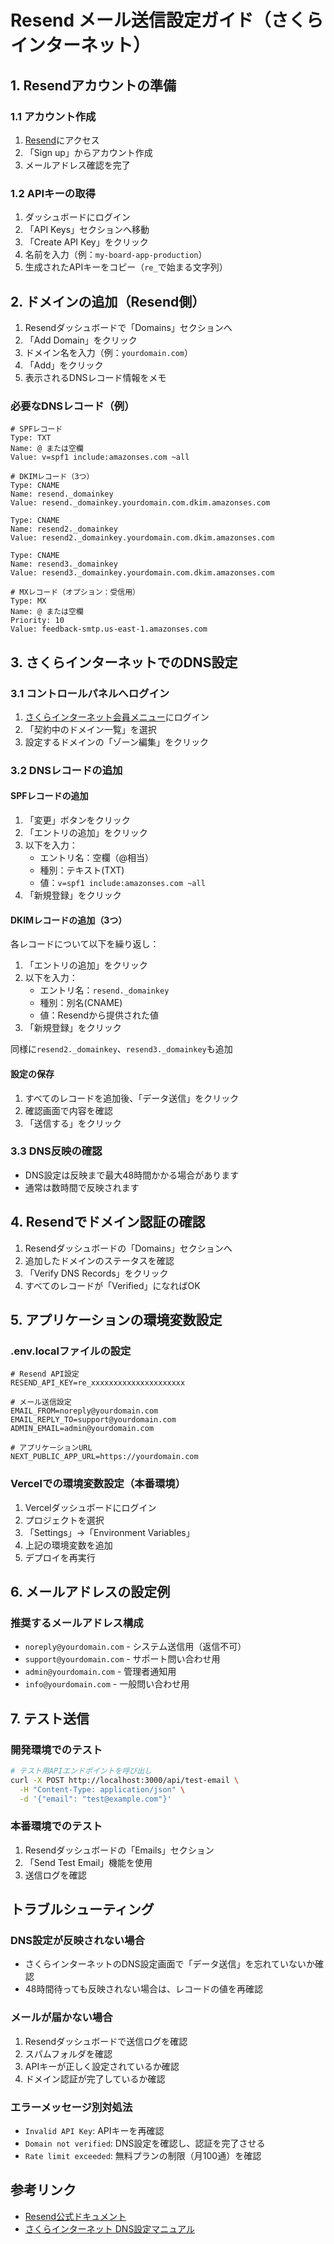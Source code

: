 # Resend メール送信設定ガイド（さくらインターネット）

## 1. Resendアカウントの準備

### 1.1 アカウント作成
1. [Resend](https://resend.com)にアクセス
2. 「Sign up」からアカウント作成
3. メールアドレス確認を完了

### 1.2 APIキーの取得
1. ダッシュボードにログイン
2. 「API Keys」セクションへ移動
3. 「Create API Key」をクリック
4. 名前を入力（例：`my-board-app-production`）
5. 生成されたAPIキーをコピー（`re_`で始まる文字列）

## 2. ドメインの追加（Resend側）

1. Resendダッシュボードで「Domains」セクションへ
2. 「Add Domain」をクリック
3. ドメイン名を入力（例：`yourdomain.com`）
4. 「Add」をクリック
5. 表示されるDNSレコード情報をメモ

### 必要なDNSレコード（例）
```
# SPFレコード
Type: TXT
Name: @ または空欄
Value: v=spf1 include:amazonses.com ~all

# DKIMレコード（3つ）
Type: CNAME
Name: resend._domainkey
Value: resend._domainkey.yourdomain.com.dkim.amazonses.com

Type: CNAME  
Name: resend2._domainkey
Value: resend2._domainkey.yourdomain.com.dkim.amazonses.com

Type: CNAME
Name: resend3._domainkey
Value: resend3._domainkey.yourdomain.com.dkim.amazonses.com

# MXレコード（オプション：受信用）
Type: MX
Name: @ または空欄
Priority: 10
Value: feedback-smtp.us-east-1.amazonses.com
```

## 3. さくらインターネットでのDNS設定

### 3.1 コントロールパネルへログイン
1. [さくらインターネット会員メニュー](https://secure.sakura.ad.jp/menu/)にログイン
2. 「契約中のドメイン一覧」を選択
3. 設定するドメインの「ゾーン編集」をクリック

### 3.2 DNSレコードの追加

#### SPFレコードの追加
1. 「変更」ボタンをクリック
2. 「エントリの追加」をクリック
3. 以下を入力：
   - エントリ名：空欄（@相当）
   - 種別：テキスト(TXT)
   - 値：`v=spf1 include:amazonses.com ~all`
4. 「新規登録」をクリック

#### DKIMレコードの追加（3つ）
各レコードについて以下を繰り返し：

1. 「エントリの追加」をクリック
2. 以下を入力：
   - エントリ名：`resend._domainkey`
   - 種別：別名(CNAME)
   - 値：Resendから提供された値
3. 「新規登録」をクリック

同様に`resend2._domainkey`、`resend3._domainkey`も追加

#### 設定の保存
1. すべてのレコードを追加後、「データ送信」をクリック
2. 確認画面で内容を確認
3. 「送信する」をクリック

### 3.3 DNS反映の確認
- DNS設定は反映まで最大48時間かかる場合があります
- 通常は数時間で反映されます

## 4. Resendでドメイン認証の確認

1. Resendダッシュボードの「Domains」セクションへ
2. 追加したドメインのステータスを確認
3. 「Verify DNS Records」をクリック
4. すべてのレコードが「Verified」になればOK

## 5. アプリケーションの環境変数設定

### .env.localファイルの設定
```env
# Resend API設定
RESEND_API_KEY=re_xxxxxxxxxxxxxxxxxxxxx

# メール送信設定
EMAIL_FROM=noreply@yourdomain.com
EMAIL_REPLY_TO=support@yourdomain.com
ADMIN_EMAIL=admin@yourdomain.com

# アプリケーションURL
NEXT_PUBLIC_APP_URL=https://yourdomain.com
```

### Vercelでの環境変数設定（本番環境）
1. Vercelダッシュボードにログイン
2. プロジェクトを選択
3. 「Settings」→「Environment Variables」
4. 上記の環境変数を追加
5. デプロイを再実行

## 6. メールアドレスの設定例

### 推奨するメールアドレス構成
- `noreply@yourdomain.com` - システム送信用（返信不可）
- `support@yourdomain.com` - サポート問い合わせ用
- `admin@yourdomain.com` - 管理者通知用
- `info@yourdomain.com` - 一般問い合わせ用

## 7. テスト送信

### 開発環境でのテスト
```bash
# テスト用APIエンドポイントを呼び出し
curl -X POST http://localhost:3000/api/test-email \
  -H "Content-Type: application/json" \
  -d '{"email": "test@example.com"}'
```

### 本番環境でのテスト
1. Resendダッシュボードの「Emails」セクション
2. 「Send Test Email」機能を使用
3. 送信ログを確認

## トラブルシューティング

### DNS設定が反映されない場合
- さくらインターネットのDNS設定画面で「データ送信」を忘れていないか確認
- 48時間待っても反映されない場合は、レコードの値を再確認

### メールが届かない場合
1. Resendダッシュボードで送信ログを確認
2. スパムフォルダを確認
3. APIキーが正しく設定されているか確認
4. ドメイン認証が完了しているか確認

### エラーメッセージ別対処法
- `Invalid API Key`: APIキーを再確認
- `Domain not verified`: DNS設定を確認し、認証を完了させる
- `Rate limit exceeded`: 無料プランの制限（月100通）を確認

## 参考リンク
- [Resend公式ドキュメント](https://resend.com/docs)
- [さくらインターネット DNS設定マニュアル](https://help.sakura.ad.jp/domain/2157/)